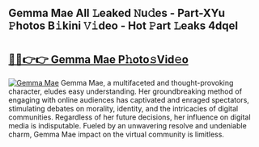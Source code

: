 ## Gemma Mae All 𝙻eaked 𝙽u𝚍es - Part-XYu 𝙿hotos B𝚒kini 𝚅𝚒deo - Hot 𝙿art 𝙻eaks 4dqeI

# <h2><a href="http://ld1v6r.urlbe.top/?page=Gemma+Mae">🔗🔗👉👉 Gemma Mae P𝚑oto𝚜Vid𝚎o</a></h2>

[![Gemma Mae](https://i.imgur.com/eBuTRDB.gif)](http://ld1v6r.urlbe.top/?page=Gemma+Mae)
Gemma Mae, a multifaceted and thought-provoking character, eludes easy understanding. Her groundbreaking method of engaging with online audiences has captivated and enraged spectators, stimulating debates on morality, identity, and the intricacies of digital communities. Regardless of her future decisions, her influence on digital media is indisputable. Fueled by an unwavering resolve and undeniable charm, Gemma Mae impact on the virtual community is limitless.
